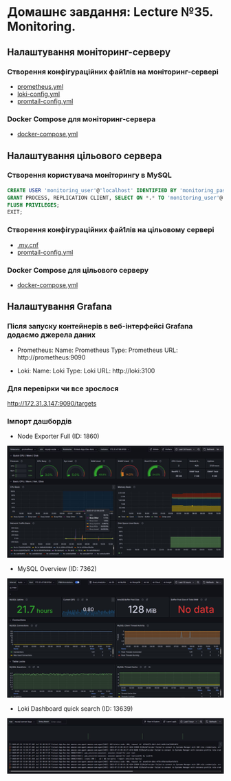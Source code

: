 # Домашнє завдання: Lecture №35. Monitoring.

## Налаштування моніторинг-серверу

### Cтворення конфігураційних фай1лів на моніторинг-сервері

- [prometheus.yml](Metrics/prometheus/config/prometheus.yml)
- [loki-config.yml](Metrics/loki/config/loki-config.yml)
- [promtail-config.yml](Metrics/promtail/config/promtail-config.yml)

### Docker Compose для моніторинг-сервера

- [docker-compose.yml](Metrics/docker-compose.yml)

## Налаштування цільового сервера

### Створення користувача моніторингу в MySQL

```SQL
CREATE USER 'monitoring_user'@'localhost' IDENTIFIED BY 'monitoring_pass';
GRANT PROCESS, REPLICATION CLIENT, SELECT ON *.* TO 'monitoring_user'@'localhost';
FLUSH PRIVILEGES;
EXIT;
```

### Cтворення конфігураційних фай1лів на цільовому сервері

- [.my.cnf](Monitoring/mysqld-exporter/.my.cnf)
- [promtail-config.yml](Monitoring/promtail/promtail-config.yml)

### Docker Compose для цільового серверу

- [docker-compose.yml](Monitoring/docker-compose.yml)

## Налаштування Grafana

### Після запуску контейнерів в веб-інтерфейсі Grafana додаємо джерела даних

- Prometheus:
Name: Prometheus
Type: Prometheus
URL: http://prometheus:9090

- Loki:
Name: Loki
Type: Loki
URL: http://loki:3100

### Для перевірки чи все зрослося

http://172.31.3.147:9090/targets

### Імпорт дашбордів

- Node Exporter Full (ID: 1860)

![node](screens/node.jpg)

- MySQL Overview (ID: 7362)

![mysql](screens/mysql.jpg)

- Loki Dashboard quick search (ID: 13639)

![loki](screens/loki.jpg)

